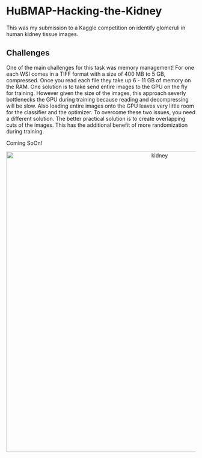 # HuBMAP-Hacking-the-Kidney
This was my submission to a Kaggle competition on identify glomeruli in human kidney tissue images.

## Challenges
One of the main challenges for this task was memory management! For one each WSI comes in a TIFF format with a size of 400 MB to 5 GB, compressed. Once you read each file they take up 6 - 11 GB of memory on the RAM. One solution is to take send entire images to the GPU on the fly for training. However given the size of the images, this approach severly bottlenecks the GPU during training because reading and decompressing will be slow. Also loading entire images onto the GPU leaves very little room for the classifier and the optimizer. To overcome these two issues, you need a different solution. The better practical solution is to create overlapping cuts of the images. This has the additional benefit of more randomization during training. 

Coming SoOn!
<p align="center">
<img width="800" alt="kidney" src="https://user-images.githubusercontent.com/65843134/151290141-5fc25515-8948-4f7f-9947-43f699df3fe7.png">
</p>
